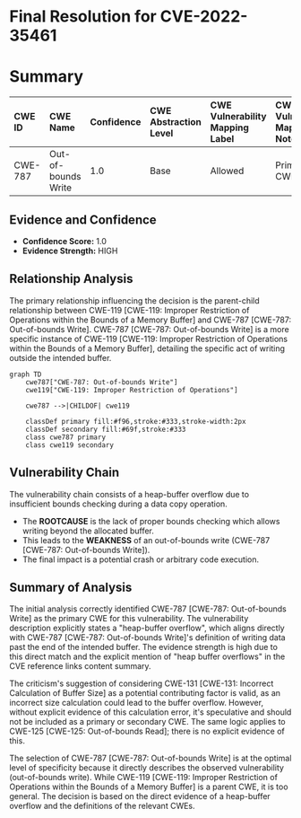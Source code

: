 # Final Resolution for CVE-2022-35461

# Summary
| CWE ID  | CWE Name             | Confidence | CWE Abstraction Level | CWE Vulnerability Mapping Label | CWE-Vulnerability Mapping Notes                                                                      |
| :------ | :------------------- | :--------- | :---------------------- | :------------------------------ | :--------------------------------------------------------------------------------------------------- |
| CWE-787 | Out-of-bounds Write | 1.0        | Base                    | Allowed                         | Primary CWE.                                                                                           |

## Evidence and Confidence

*   **Confidence Score:** 1.0
*   **Evidence Strength:** HIGH

## Relationship Analysis
The primary relationship influencing the decision is the parent-child relationship between CWE-119 [CWE-119: Improper Restriction of Operations within the Bounds of a Memory Buffer] and CWE-787 [CWE-787: Out-of-bounds Write]. CWE-787 [CWE-787: Out-of-bounds Write] is a more specific instance of CWE-119 [CWE-119: Improper Restriction of Operations within the Bounds of a Memory Buffer], detailing the specific act of writing outside the intended buffer.

```mermaid
graph TD
    cwe787["CWE-787: Out-of-bounds Write"]
    cwe119["CWE-119: Improper Restriction of Operations"]
    
    cwe787 -->|CHILDOF| cwe119
    
    classDef primary fill:#f96,stroke:#333,stroke-width:2px
    classDef secondary fill:#69f,stroke:#333
    class cwe787 primary
    class cwe119 secondary
```

## Vulnerability Chain
The vulnerability chain consists of a heap-buffer overflow due to insufficient bounds checking during a data copy operation.
  - The **ROOTCAUSE** is the lack of proper bounds checking which allows writing beyond the allocated buffer.
  - This leads to the **WEAKNESS** of an out-of-bounds write (CWE-787 [CWE-787: Out-of-bounds Write]).
  - The final impact is a potential crash or arbitrary code execution.

## Summary of Analysis
The initial analysis correctly identified CWE-787 [CWE-787: Out-of-bounds Write] as the primary CWE for this vulnerability. The vulnerability description explicitly states a "heap-buffer overflow", which aligns directly with CWE-787 [CWE-787: Out-of-bounds Write]'s definition of writing data past the end of the intended buffer. The evidence strength is high due to this direct match and the explicit mention of "heap buffer overflows" in the CVE reference links content summary.

The criticism's suggestion of considering CWE-131 [CWE-131: Incorrect Calculation of Buffer Size] as a potential contributing factor is valid, as an incorrect size calculation could lead to the buffer overflow. However, without explicit evidence of this calculation error, it's speculative and should not be included as a primary or secondary CWE. The same logic applies to CWE-125 [CWE-125: Out-of-bounds Read]; there is no explicit evidence of this.

The selection of CWE-787 [CWE-787: Out-of-bounds Write] is at the optimal level of specificity because it directly describes the observed vulnerability (out-of-bounds write). While CWE-119 [CWE-119: Improper Restriction of Operations within the Bounds of a Memory Buffer] is a parent CWE, it is too general. The decision is based on the direct evidence of a heap-buffer overflow and the definitions of the relevant CWEs.